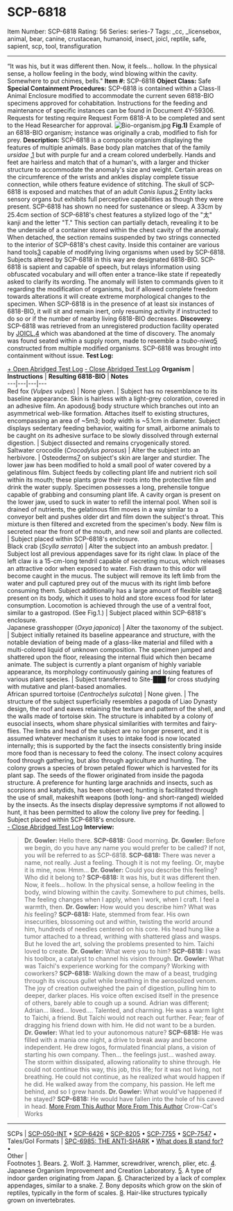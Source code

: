# SCP-6818
Item Number: SCP-6818
Rating: 56
Series: series-7
Tags: _cc, _licensebox, animal, bear, canine, crustacean, humanoid, insect, joicl, reptile, safe, sapient, scp, tool, transfiguration

---

“It was his, but it was different then. Now, it feels… hollow. In the physical sense, a hollow feeling in the body, wind blowing within the cavity. Somewhere to put chimes, bells."
**Item #:** SCP-6818
**Object Class:** Safe
**Special Containment Procedures:** SCP-6818 is contained within a Class-II Animal Enclosure modified to accommodate the current seven 6818-BIO specimens approved for cohabitation. Instructions for the feeding and maintenance of specific instances can be found in Document 4Y-59306.
Requests for testing require Request Form 6818-A to be completed and sent to the Head Researcher for approval.
![Bio-organism.jpg](https://scp-wiki.wdfiles.com/local--files/scp-6818/Bio-organism.jpg)
**Fig.1)** Example of an 6818-BIO organism; instance was originally a crab, modified to fish for prey.
**Description:** SCP-6818 is a composite organism displaying the features of multiple animals. Base body plan matches that of the family _ursidae_ ,[1](javascript:;) but with purple fur and a cream colored underbelly. Hands and feet are hairless and match that of a human's, with a larger and thicker structure to accommodate the anomaly's size and weight. Certain areas on the circumference of the wrists and ankles display complete tissue connection, while others feature evidence of stitching. The skull of SCP-6818 is exposed and matches that of an adult _Canis lupus_.[2](javascript:;) Entity lacks sensory organs but exhibits full perceptive capabilities as though they were present. SCP-6818 has shown no need for sustenance or sleep.
A 33cm by 25.4cm section of SCP-6818's chest features a stylized logo of the "太" kanji and the letter "T." This section can partially detach, revealing it to be the underside of a container stored within the chest cavity of the anomaly. When detached, the section remains suspended by two strings connected to the interior of SCP-6818's chest cavity. Inside this container are various hand tools[3](javascript:;) capable of modifying living organisms when used by SCP-6818. Subjects altered by SCP-6818 in this way are designated 6818-BIO.
SCP-6818 is sapient and capable of speech, but relays information using obfuscated vocabulary and will often enter a trance-like state if repeatedly asked to clarify its wording. The anomaly will listen to commands given to it regarding the modification of organisms, but if allowed complete freedom towards alterations it will create extreme morphological changes to the specimen.
When SCP-6818 is in the presence of at least six instances of 6818-BIO, it will sit and remain inert, only resuming activity if instructed to do so or if the number of nearby living 6818-BIO decreases.
**Discovery:** SCP-6818 was retrieved from an unregistered production facility operated by [JOICL](/groups-of-interest-jp#joicl),[4](javascript:;) which was abandoned at the time of discovery. The anomaly was found seated within a supply room, made to resemble a _tsubo-niwa_[5](javascript:;) constructed from multiple modified organisms. SCP-6818 was brought into containment without issue.
**Test Log:**  

[\+ Open Abridged Test Log](javascript:;)
[\- Close Abridged Test Log](javascript:;)
**Organism** | **Instructions** | **Resulting 6818-BIO** | **Notes**  
---|---|---|---  
Red fox (_Vulpes vulpes_) | None given. | Subject has no resemblance to its baseline appearance. Skin is hairless with a light-grey coloration, covered in an adhesive film. An apodous[6](javascript:;) body structure which branches out into an asymmetrical web-like formation. Attaches itself to existing structures, encompassing an area of ~5m3; body width is ~5.1cm in diameter. Subject displays sedentary feeding behavior, waiting for small, airborne animals to be caught on its adhesive surface to be slowly dissolved through external digestion. | Subject dissected and remains cryogenically stored.  
Saltwater crocodile (_Crocodylus porosus_) | Alter the subject into an herbivore. |  Osteoderms[7](javascript:;) on subject's skin are larger and sturdier. The lower jaw has been modified to hold a small pool of water covered by a gelatinous film. Subject feeds by collecting plant life and nutrient rich soil within its mouth; these plants grow their roots into the protective film and drink the water supply. Specimen possesses a long, prehensile tongue capable of grabbing and consuming plant life. A cavity organ is present on the lower jaw, used to suck in water to refill the internal pool. When soil is drained of nutrients, the gelatinous film moves in a way similar to a conveyor belt and pushes older dirt and film down the subject's throat. This mixture is then filtered and excreted from the specimen's body. New film is secreted near the front of the mouth, and new soil and plants are collected. | Subject placed within SCP-6818's enclosure.  
Black crab (_Scylla serrata_) | Alter the subject into an ambush predator. |  Subject lost all previous appendages save for its right claw. In place of the left claw is a 15-cm-long tendril capable of secreting mucus, which releases an attractive odor when exposed to water. Fish drawn to this odor will become caught in the mucus. The subject will remove its left limb from the water and pull captured prey out of the mucus with its right limb before consuming them. Subject additionally has a large amount of flexible setae[8](javascript:;) present on its body, which it uses to hold and store excess food for later consumption. Locomotion is achieved through the use of a ventral foot, similar to a gastropod. (See Fig.1.) | Subject placed within SCP-6818's enclosure.  
Japanese grasshopper (_Oxya japonica_) | Alter the taxonomy of the subject. | Subject initially retained its baseline appearance and structure, with the notable deviation of being made of a glass-like material and filled with a multi-colored liquid of unknown composition. The specimen jumped and shattered upon the floor, releasing the internal fluid which then became animate. The subject is currently a plant organism of highly variable appearance, its morphology continuously gaining and losing features of various plant species. | Subject transferred to Site-███ for cross studying with mutative and plant-based anomalies.  
African spurred tortoise (_Centrochelys sulcata_) | None given. |  The structure of the subject superficially resembles a pagoda of Liao Dynasty design, the roof and eaves retaining the texture and pattern of the shell, and the walls made of tortoise skin. The structure is inhabited by a colony of eusocial insects, whom share physical similarities with termites and fairy-flies. The limbs and head of the subject are no longer present, and it is assumed whatever mechanism it uses to intake food is now located internally; this is supported by the fact the insects consistently bring inside more food than is necessary to feed the colony. The insect colony acquires food through gathering, but also through agriculture and hunting. The colony grows a species of brown petaled flower which is harvested for its plant sap. The seeds of the flower originated from inside the pagoda structure. A preference for hunting large arachnids and insects, such as scorpions and katydids, has been observed; hunting is facilitated through the use of small, makeshift weapons (both long- and short-ranged) wielded by the insects. As the insects display depressive symptoms if not allowed to hunt, it has been permitted to allow the colony live prey for feeding. | Subject placed within SCP-6818's enclosure.  
[\- Close Abridged Test Log](javascript:;)
**Interview:**
> **Dr. Gowler:** Hello there.
> **SCP-6818:** Good morning.
> **Dr. Gowler:** Before we begin, do you have any name you would prefer to be called? If not, you will be referred to as SCP-6818.
> **SCP-6818:** There was never a name, not really. Just a feeling. Though it is not my feeling. Or, maybe it is mine, now. Hmm…
> **Dr. Gowler:** Could you describe this feeling? Who did it belong to?
> **SCP-6818:** It was his, but it was different then. Now, it feels… hollow. In the physical sense, a hollow feeling in the body, wind blowing within the cavity. Somewhere to put chimes, bells. The feeling changes when I apply, when I work, when I craft. I feel a warmth, then.
> **Dr. Gowler:** How would you describe him? What was _his_ feeling?
> **SCP-6818:** Hate, stemmed from fear. His own insecurities, blossoming out and within, twisting the world around him, hundreds of needles centered on his core. His head hung like a tumor attached to a thread, writhing with shattered glass and wasps. But he loved the art, solving the problems presented to him. Taichi loved to create.
> **Dr. Gowler:** What were you to him?
> **SCP-6818:** I was his toolbox, a catalyst to channel his vision through.
> **Dr. Gowler:** What was Taichi's experience working for the company? Working with coworkers?
> **SCP-6818:** Walking down the maw of a beast, trudging through its viscous gullet while breathing in the aerosolized venom. The joy of creation outweighed the pain of digestion, pulling him to deeper, darker places. His voice often excised itself in the presence of others, barely able to cough up a sound. Adrian was different; Adrian… liked… loved…. Talented, and charming. He was a warm light to Taichi, a friend. But Taichi would not reach out further. Fear; fear of dragging his friend down with him. He did not want to be a burden.
> **Dr. Gowler:** What led to your autonomous nature?
> **SCP-6818:** He was filled with a mania one night, a drive to break away and become independent. He drew logos, formulated financial plans, a vision of starting his own company. Then… the feelings just… washed away. The storm within dissipated, allowing rationality to shine through. He could not continue this way, this job, this life; for it was not living, not breathing. He could not continue, as he realized what would happen if he did. He walked away from the company, his passion. He left me behind, and so I grew hands.
> **Dr. Gowler:** What would've happened if he stayed?
> **SCP-6818:** He would have fallen into the hole of his caved in head.
[More From This Author](javascript:;)
[More From This Author](javascript:;)
Crow-Cat's Works  
---  
SCPs |  [SCP-050-INT](/scp-050-int) • [SCP-6426](/scp-6426) • [SCP-8205](/scp-8205) • [SCP-7755](/scp-7755) • [SCP-7547](/scp-7547) •  
Tales/GoI Formats |  [SPC-6985: THE ANTI-SHARK](/spc-6985) • [What does B stand for?](/interview-with-a-vampire-boat) •  
Other |   
Footnotes
[1](javascript:;). Bears.
[2](javascript:;). Wolf.
[3](javascript:;). Hammer, screwdriver, wrench, plier, etc.
[4](javascript:;). Japanese Organism Improvement and Creation Laboratory.
[5](javascript:;). A type of indoor garden originating from Japan.
[6](javascript:;). Characterized by a lack of complex appendages, similar to a snake.
[7](javascript:;). Bony deposits which grow on the skin of reptiles, typically in the form of scales.
[8](javascript:;). Hair-like structures typically grown on invertebrates.
